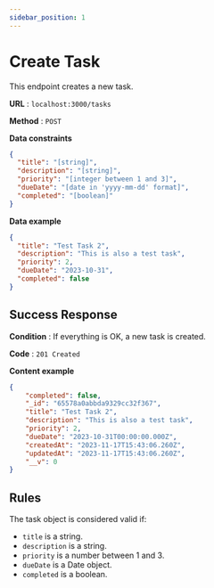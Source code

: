 ```yaml
---
sidebar_position: 1
---
```


# Create Task

This endpoint creates a new task.

**URL** : `localhost:3000/tasks`

**Method** : `POST`

**Data constraints**

```json
{
  "title": "[string]",
  "description": "[string]",
  "priority": "[integer between 1 and 3]",
  "dueDate": "[date in 'yyyy-mm-dd' format]",
  "completed": "[boolean]"
}
```

**Data example**

```json
{
  "title": "Test Task 2",
  "description": "This is also a test task",
  "priority": 2,
  "dueDate": "2023-10-31",
  "completed": false
}
```

## Success Response

**Condition** : If everything is OK, a new task is created.

**Code** : `201 Created`

**Content example**

```json
{
    "completed": false,
    "_id": "65578a0abbda9329cc32f367",
    "title": "Test Task 2",
    "description": "This is also a test task",
    "priority": 2,
    "dueDate": "2023-10-31T00:00:00.000Z",
    "createdAt": "2023-11-17T15:43:06.260Z",
    "updatedAt": "2023-11-17T15:43:06.260Z",
    "__v": 0
}
```

## Rules

The task object is considered valid if:

- `title` is a string.
- `description` is a string.
- `priority` is a number between 1 and 3.
- `dueDate` is a Date object.
- `completed` is a boolean.